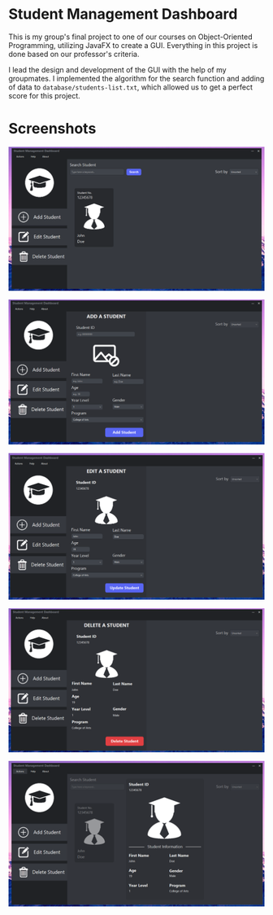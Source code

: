 # Student Management Dashboard
This is my group's final project to one of our courses on Object-Oriented Programming, utilizing JavaFX to create a GUI. Everything in this project is done based on our professor's criteria.

I lead the design and development of the GUI with the help of my groupmates. I implemented the algorithm for the search function and adding of data to `database/students-list.txt`, which allowed us to get a perfect score for this project.

# Screenshots
![](screenshots/program-overview.png)

![](screenshots/add-panel.png)

![](screenshots/edit-panel.png)

![](screenshots/delete-panel.png)

![](screenshots/read-student.png)
